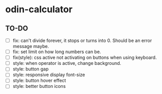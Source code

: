 # odin-calculator

## TO-DO

- [ ] fix: can't divide forever, it stops or turns into 0. Should be an error message maybe.
- [ ] fix: set limit on how long numbers can be.
- [ ] fix(style): css active not activating on buttons when using keyboard.
- [ ] style: when operator is active, change background.
- [ ] style: button gap
- [ ] style: responsive display font-size
- [ ] style: button hover effect
- [ ] style: better button icons
